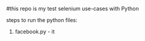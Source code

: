 #this repo is my test selenium use-cases with Python

steps to run the python files:


1. facebook.py - it 
